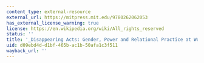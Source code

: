 ```yaml
---
content_type: external-resource
external_url: https://mitpress.mit.edu/9780262062053
has_external_license_warning: true
license: https://en.wikipedia.org/wiki/All_rights_reserved
status: ''
title: '_Disappearing Acts: Gender, Power and Relational Practice at Work_'
uid: d09ebd4d-d1bf-465b-ac1b-50afa1c3f511
wayback_url: ''
---
```

